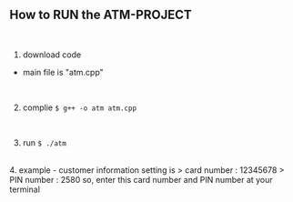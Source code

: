 ## How to RUN the ATM-PROJECT

</br>

1. download code
- main file is "atm.cpp"

</br>

2. complie
`$ g++ -o atm atm.cpp`

</br>

3. run
`$ ./atm`

</br>
4. example
- customer information setting is
> card number : 12345678
> PIN number  : 2580
so, enter this card number and PIN number at your terminal
